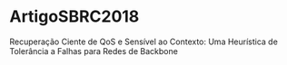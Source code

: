 # ArtigoSBRC2018
Recuperação Ciente de QoS e Sensível ao Contexto: Uma Heurística de Tolerância a Falhas para Redes de Backbone

